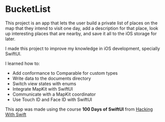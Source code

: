 # BucketList

This project is an app that lets the user build a private list of places on the map that they intend to visit one day, add a description for that place, look up interesting places that are nearby, and save it all to the iOS storage for later.

I made this project to improve my knowledge in iOS development, specially SwiftUI.

I learned how to:

- Add conformance to Comparable for custom types
- Write data to the documents directory
- Switch view states with enums
- Integrate MapKit with SwiftUI
- Communicate with a MapKit coordinator
- Use Touch ID and Face ID with SwiftUI

This app was made using the course **100 Days of SwiftUI** from [Hacking With Swift](https://www.hackingwithswift.com/100/swiftui/)

